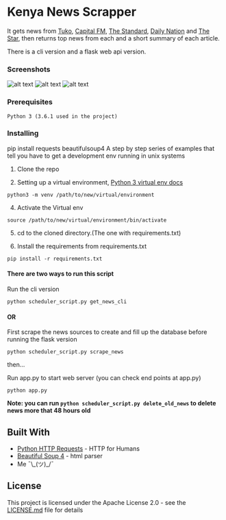 # Kenya News Scrapper

It gets news from [Tuko](https://www.tuko.co.ke), [Capital FM](http://www.capitalfm.co.ke/), [The Standard](https://www.standardmedia.co.ke/), [Daily Nation](http://www.nation.co.ke/news) and [The Star](http://www.the-star.co.ke/), then returns top news from each and a short summary of each article.

There is a cli version and a flask web api version.
### Screenshots
![alt text](https://cloud.githubusercontent.com/assets/14350051/26034663/b061c69c-38c8-11e7-9c6c-cbd23fecc9c3.png)
![alt text](https://cloud.githubusercontent.com/assets/14350051/26034664/b06ca67a-38c8-11e7-87b6-efb5919989bb.png)
![alt text](https://cloud.githubusercontent.com/assets/14350051/26034665/b06d645c-38c8-11e7-817b-90769fceb77e.png)


### Prerequisites

```
Python 3 (3.6.1 used in the project)
```

### Installing
pip install requests beautifulsoup4
A step by step series of examples that tell you have to get a development env running in unix systems

1. Clone the repo

2. Setting up a virtual environment, [Python 3 virtual env docs](https://docs.python.org/3/library/venv.html)

```
python3 -m venv /path/to/new/virtual/environment
```

4. Activate the Virtual env

```
source /path/to/new/virtual/environment/bin/activate
```

5. cd to the cloned directory.(The one with requirements.txt) 

6. Install the requirements from requirements.txt

```
pip install -r requirements.txt
```

#### There are two ways to run this script
Run the cli version

```
python scheduler_script.py get_news_cli
```

#### OR

First scrape the news sources to create and fill up the database before running the flask version

```
python scheduler_script.py scrape_news
```
then...

Run app.py to start web server (you can check end points at app.py)

```
python app.py
```

__Note: you can run `python scheduler_script.py delete_old_news` to delete news more that 48 hours old__
## Built With

* [Python HTTP Requests](https://github.com/kennethreitz/requests/) - HTTP for Humans
* [Beautiful Soup 4](https://www.crummy.com/software/BeautifulSoup/) - html parser
* Me ¯\\\_(ツ)_/¯

## License

This project is licensed under the Apache License 2.0 - see the [LICENSE.md](LICENSE.md) file for details
